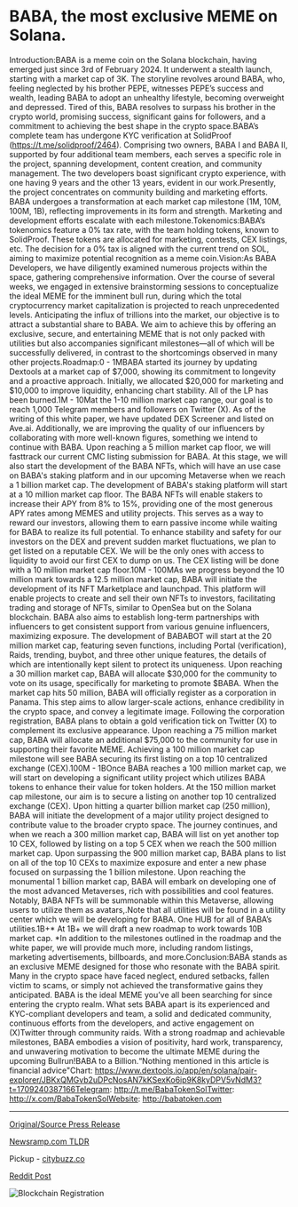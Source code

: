 # BABA, the most exclusive MEME on Solana.

Introduction:BABA is a meme coin on the Solana blockchain, having emerged just since 3rd of February 2024. It underwent a stealth launch, starting with a market cap of 3K. The storyline revolves around BABA, who, feeling neglected by his brother PEPE, witnesses PEPE’s success and wealth, leading BABA to adopt an unhealthy lifestyle, becoming overweight and depressed. Tired of this, BABA resolves to surpass his brother in the crypto world, promising success, significant gains for followers, and a commitment to achieving the best shape in the crypto space.BABA’s complete team has undergone KYC verification at SolidProof (https://t.me/solidproof/2464). Comprising two owners, BABA I and BABA II, supported by four additional team members, each serves a specific role in the project, spanning development, content creation, and community management. The two developers boast significant crypto experience, with one having 9 years and the other 13 years, evident in our work.Presently, the project concentrates on community building and marketing efforts. BABA undergoes a transformation at each market cap milestone (1M, 10M, 100M, 1B), reflecting improvements in its form and strength. Marketing and development efforts escalate with each milestone.Tokenomics:BABA’s tokenomics feature a 0% tax rate, with the team holding tokens, known to SolidProof. These tokens are allocated for marketing, contests, CEX listings, etc. The decision for a 0% tax is aligned with the current trend on SOL, aiming to maximize potential recognition as a meme coin.Vision:As BABA Developers, we have diligently examined numerous projects within the space, gathering comprehensive information. Over the course of several weeks, we engaged in extensive brainstorming sessions to conceptualize the ideal MEME for the imminent bull run, during which the total cryptocurrency market capitalization is projected to reach unprecedented levels. Anticipating the influx of trillions into the market, our objective is to attract a substantial share to BABA. We aim to achieve this by offering an exclusive, secure, and entertaining MEME that is not only packed with utilities but also accompanies significant milestones—all of which will be successfully delivered, in contrast to the shortcomings observed in many other projects.Roadmap:0 - 1MBABA started its journey by updating Dextools at a market cap of $7,000, showing its commitment to longevity and a proactive approach. Initially, we allocated $20,000 for marketing and $10,000 to improve liquidity, enhancing chart stability. All of the LP has been burned.1M - 10Mat the 1-10 million market cap range, our goal is to reach 1,000 Telegram members and followers on Twitter (X). As of the writing of this white paper, we have updated DEX Screener and listed on Ave.ai. Additionally, we are improving the quality of our influencers by collaborating with more well-known figures, something we intend to continue with BABA. Upon reaching a 5 million market cap floor, we will fasttrack our current CMC listing submission for BABA. At this stage, we will also start the development of the BABA NFTs, which will have an use case on BABA's staking platform and in our upcoming Metaverse when we reach a 1 billion market cap. The development of BABA's staking platform will start at a 10 million market cap floor. The BABA NFTs will enable stakers to increase their APY from 8% to 15%, providing one of the most generous APY rates among MEMES and utility projects. This serves as a way to reward our investors, allowing them to earn passive income while waiting for BABA to realize its full potential. To enhance stability and safety for our investors on the DEX and prevent sudden market fluctuations, we plan to get listed on a reputable CEX. We will be the only ones with access to liquidity to avoid our first CEX to dump on us. The CEX listing will be done with a 10 million market cap floor.10M - 100MAs we progress beyond the 10 million mark towards a 12.5 million market cap, BABA will initiate the development of its NFT Marketplace and launchpad. This platform will enable projects to create and sell their own NFTs to investors, facilitating trading and storage of NFTs, similar to OpenSea but on the Solana blockchain. BABA also aims to establish long-term partnerships with influencers to get consistent support from various genuine influencers, maximizing exposure. The development of BABABOT will start at the 20 million market cap, featuring seven functions, including Portal (verification), Raids, trending, buybot, and three other unique features, the details of which are intentionally kept silent to protect its uniqueness. Upon reaching a 30 million market cap, BABA will allocate $30,000 for the community to vote on its usage, specifically for marketing to promote $BABA. When the market cap hits 50 million, BABA will officially register as a corporation in Panama. This step aims to allow larger-scale actions, enhance credibility in the crypto space, and convey a legitimate image. Following the corporation registration, BABA plans to obtain a gold verification tick on Twitter (X) to complement its exclusive appearance. Upon reaching a 75 million market cap, BABA will allocate an additional $75,000 to the community for use in supporting their favorite MEME. Achieving a 100 million market cap milestone will see BABA securing its first listing on a top 10 centralized exchange (CEX).100M - 1BOnce BABA reaches a 100 million market cap, we will start on developing a significant utility project which utilizes BABA tokens to enhance their value for token holders. At the 150 million market cap milestone, our aim is to secure a listing on another top 10 centralized exchange (CEX). Upon hitting a quarter billion market cap (250 million), BABA will initiate the development of a major utility project designed to contribute value to the broader crypto space. The journey continues, and when we reach a 300 million market cap, BABA will list on yet another top 10 CEX, followed by listing on a top 5 CEX when we reach the 500 million market cap. Upon surpassing the 900 million market cap, BABA plans to list on all of the top 10 CEXs to maximize exposure and enter a new phase focused on surpassing the 1 billion milestone. Upon reaching the monumental 1 billion market cap, BABA will embark on developing one of the most advanced Metaverses, rich with possibilities and cool features. Notably, BABA NFTs will be summonable within this Metaverse, allowing users to utilize them as avatars,.Note that all utilities will be found in a utility center which we will be developing for BABA. One HUB for all of BABA’s utilities.1B+* At 1B+ we will draft a new roadmap to work towards 10B market cap. *In addition to the milestones outlined in the roadmap and the white paper, we will provide much more, including random listings, marketing advertisements, billboards, and more.Conclusion:BABA stands as an exclusive MEME designed for those who resonate with the BABA spirit. Many in the crypto space have faced neglect, endured setbacks, fallen victim to scams, or simply not achieved the transformative gains they anticipated. BABA is the ideal MEME you’ve all been searching for since entering the crypto realm. What sets BABA apart is its experienced and KYC-compliant developers and team, a solid and dedicated community, continuous efforts from the developers, and active engagement on (X)Twitter through community raids. With a strong roadmap and achievable milestones, BABA embodies a vision of positivity, hard work, transparency, and unwavering motivation to become the ultimate MEME during the upcoming Bullrun!BABA to a Billion.“Nothing mentioned in this article is financial advice"Chart: https://www.dextools.io/app/en/solana/pair-explorer/JBKxQMGvb2uDPcNosAN7kKSexKo6ip9K8kyDPV5vNdM3?t=1709240387166Telegram: http://t.me/BabaTokenSolTwitter: http://x.com/BabaTokenSolWebsite: http://babatoken.com 

---

[Original/Source Press Release](https://blockchainwire.io/press-release/baba-the-most-exclusive-meme-on-solana-1)
                    

[Newsramp.com TLDR](https://newsramp.com/curated-news/baba-the-ultimate-meme-coin-on-solana-blockchain/c4487492002e792cabfdae0ff2f8ea3c) 


Pickup - [citybuzz.co](https://citybuzz.co/2024/03/06/baba-the-exclusive-meme-coin-aiming-for-billion-dollar-success-on-solana)
 



[Reddit Post](https://www.reddit.com/r/GamingNewsRamp/comments/1b9vncq/baba_the_ultimate_meme_coin_on_solana_blockchain/) 



![Blockchain Registration](https://cdn.newsramp.app/blockchainwire/qrcode/243/7/jazzHyGk.webp)